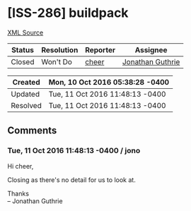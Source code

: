 # [ISS-286] buildpack

[XML Source](./xml/ISS-286.xml)
<p></p>





Status|Resolution|Reporter|Assignee
------|----------|--------|--------
Closed|Won't Do|[cheer](726451484@qq.com)|[Jonathan Guthrie]($jono)





Created|Mon, 10 Oct 2016 05:38:28 -0400
-------|--------------
Updated|Tue, 11 Oct 2016 11:48:13 -0400
Resolved|Tue, 11 Oct 2016 11:48:13 -0400


## Comments




### Tue, 11 Oct 2016 11:48:13 -0400 / jono 

<p><p>Hi cheer,</p>

<p>Closing as there's no detail for us to look at.</p>

<p>Thanks<br/>
– Jonathan Guthrie</p></p>


